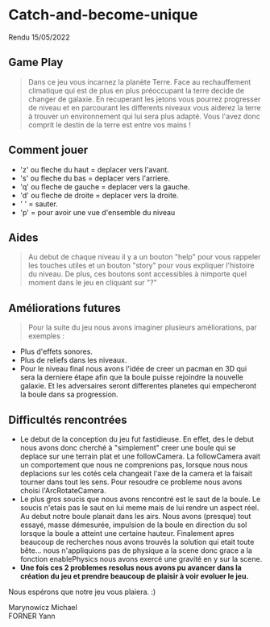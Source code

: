 # Catch-and-become-unique

Rendu 15/05/2022

**Game Play**
---
> Dans ce jeu vous incarnez la planète Terre. Face au rechauffement climatique qui est de plus en plus préoccupant la terre decide de changer de galaxie. En recuperant les jetons vous pourrez progresser de niveau et en parcourant les differents niveaux vous aiderez la terre à trouver un environnement qui lui sera plus adapté. Vous l'avez donc comprit le destin de la terre est entre vos mains !

**Comment jouer**
---
- 'z' ou fleche du haut = deplacer vers l'avant. 
- 's' ou fleche du bas = deplacer vers l'arriere. 
- 'q' ou fleche de gauche = deplacer vers la gauche. 
- 'd' ou fleche de droite = deplacer vers la droite. 
- ' ' = sauter. 
- 'p' = pour avoir une vue d'ensemble du niveau

**Aides**
---
> Au debut de chaque niveau il y a un bouton "help" pour vous rappeler les touches utiles et un bouton "story" pour vous expliquer l'histoire du niveau.
> De plus, ces boutons sont accessibles à nimporte quel moment dans le jeu en cliquant sur "?"


**Améliorations futures**
---
> Pour la suite du jeu nous avons imaginer plusieurs améliorations, par exemples : 
- Plus d'effets sonores.
- Plus de reliefs dans les niveaux.
- Pour le niveau final nous avons l'idée de creer un pacman en 3D qui sera la derniere étape afin que la boule puisse rejoindre la nouvelle galaxie. Et les adversaires seront differentes planetes qui empecheront la boule dans sa progression.

**Difficultés rencontrées**
---
- Le debut de la conception du jeu fut fastidieuse. En effet, des le debut nous avons donc cherché à "simplement" creer une boule qui se deplace sur une terrain plat et une followCamera. La followCamera avait un comportement que nous ne comprenions pas, lorsque nous nous deplacions sur les cotés cela changeait l'axe de la camera et la faisait tourner dans tout les sens. Pour resoudre ce probleme nous avons choisi l'ArcRotateCamera.
-  Le plus gros soucis que nous avons rencontré est le saut de la boule. Le soucis n'etais pas le saut en lui meme mais de lui rendre un aspect réel. Au debut notre boule planait dans les airs. Nous avons (presque) tout essayé, masse démesurée, impulsion de la boule en direction du sol lorsque la boule a atteint une certaine hauteur. Finalement apres beaucoup de recherches nous avons trouvés la solution qui etait toute bête... nous n'appliquions pas de physique a la scene donc grace a la fonction enablePhysics nous avons exercé une gravité en y sur la scene.
-  **Une fois ces 2 problemes resolus nous avons pu avancer dans la création du jeu et prendre beaucoup de plaisir à voir evoluer le jeu.**

Nous espérons que notre jeu vous plaiera. :)

Marynowicz Michael   
FORNER Yann
